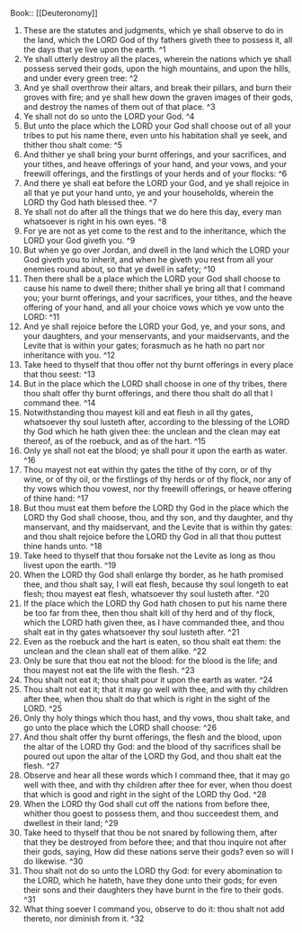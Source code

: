  Book:: [[Deuteronomy]]
 1. These are the statutes and judgments, which ye shall observe to do in the land, which the LORD God of thy fathers giveth thee to possess it, all the days that ye live upon the earth. ^1
 2. Ye shall utterly destroy all the places, wherein the nations which ye shall possess served their gods, upon the high mountains, and upon the hills, and under every green tree: ^2
 3. And ye shall overthrow their altars, and break their pillars, and burn their groves with fire; and ye shall hew down the graven images of their gods, and destroy the names of them out of that place. ^3
 4. Ye shall not do so unto the LORD your God. ^4
 5. But unto the place which the LORD your God shall choose out of all your tribes to put his name there, even unto his habitation shall ye seek, and thither thou shalt come: ^5
 6. And thither ye shall bring your burnt offerings, and your sacrifices, and your tithes, and heave offerings of your hand, and your vows, and your freewill offerings, and the firstlings of your herds and of your flocks: ^6
 7. And there ye shall eat before the LORD your God, and ye shall rejoice in all that ye put your hand unto, ye and your households, wherein the LORD thy God hath blessed thee. ^7
 8. Ye shall not do after all the things that we do here this day, every man whatsoever is right in his own eyes. ^8
 9. For ye are not as yet come to the rest and to the inheritance, which the LORD your God giveth you. ^9
 10. But when ye go over Jordan, and dwell in the land which the LORD your God giveth you to inherit, and when he giveth you rest from all your enemies round about, so that ye dwell in safety; ^10
 11. Then there shall be a place which the LORD your God shall choose to cause his name to dwell there; thither shall ye bring all that I command you; your burnt offerings, and your sacrifices, your tithes, and the heave offering of your hand, and all your choice vows which ye vow unto the LORD: ^11
 12. And ye shall rejoice before the LORD your God, ye, and your sons, and your daughters, and your menservants, and your maidservants, and the Levite that is within your gates; forasmuch as he hath no part nor inheritance with you. ^12
 13. Take heed to thyself that thou offer not thy burnt offerings in every place that thou seest: ^13
 14. But in the place which the LORD shall choose in one of thy tribes, there thou shalt offer thy burnt offerings, and there thou shalt do all that I command thee. ^14
 15. Notwithstanding thou mayest kill and eat flesh in all thy gates, whatsoever thy soul lusteth after, according to the blessing of the LORD thy God which he hath given thee: the unclean and the clean may eat thereof, as of the roebuck, and as of the hart. ^15
 16. Only ye shall not eat the blood; ye shall pour it upon the earth as water. ^16
 17. Thou mayest not eat within thy gates the tithe of thy corn, or of thy wine, or of thy oil, or the firstlings of thy herds or of thy flock, nor any of thy vows which thou vowest, nor thy freewill offerings, or heave offering of thine hand: ^17
 18. But thou must eat them before the LORD thy God in the place which the LORD thy God shall choose, thou, and thy son, and thy daughter, and thy manservant, and thy maidservant, and the Levite that is within thy gates: and thou shalt rejoice before the LORD thy God in all that thou puttest thine hands unto. ^18
 19. Take heed to thyself that thou forsake not the Levite as long as thou livest upon the earth. ^19
 20. When the LORD thy God shall enlarge thy border, as he hath promised thee, and thou shalt say, I will eat flesh, because thy soul longeth to eat flesh; thou mayest eat flesh, whatsoever thy soul lusteth after. ^20
 21. If the place which the LORD thy God hath chosen to put his name there be too far from thee, then thou shalt kill of thy herd and of thy flock, which the LORD hath given thee, as I have commanded thee, and thou shalt eat in thy gates whatsoever thy soul lusteth after. ^21
 22. Even as the roebuck and the hart is eaten, so thou shalt eat them: the unclean and the clean shall eat of them alike. ^22
 23. Only be sure that thou eat not the blood: for the blood is the life; and thou mayest not eat the life with the flesh. ^23
 24. Thou shalt not eat it; thou shalt pour it upon the earth as water. ^24
 25. Thou shalt not eat it; that it may go well with thee, and with thy children after thee, when thou shalt do that which is right in the sight of the LORD. ^25
 26. Only thy holy things which thou hast, and thy vows, thou shalt take, and go unto the place which the LORD shall choose: ^26
 27. And thou shalt offer thy burnt offerings, the flesh and the blood, upon the altar of the LORD thy God: and the blood of thy sacrifices shall be poured out upon the altar of the LORD thy God, and thou shalt eat the flesh. ^27
 28. Observe and hear all these words which I command thee, that it may go well with thee, and with thy children after thee for ever, when thou doest that which is good and right in the sight of the LORD thy God. ^28
 29. When the LORD thy God shall cut off the nations from before thee, whither thou goest to possess them, and thou succeedest them, and dwellest in their land; ^29
 30. Take heed to thyself that thou be not snared by following them, after that they be destroyed from before thee; and that thou inquire not after their gods, saying, How did these nations serve their gods? even so will I do likewise. ^30
 31. Thou shalt not do so unto the LORD thy God: for every abomination to the LORD, which he hateth, have they done unto their gods; for even their sons and their daughters they have burnt in the fire to their gods. ^31
 32. What thing soever I command you, observe to do it: thou shalt not add thereto, nor diminish from it. ^32
